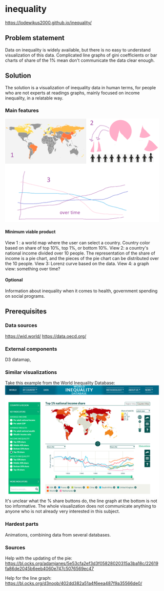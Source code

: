# inequality

https://lodewikus2000.github.io/inequality/

## Problem statement

Data on inequality is widely available, but there is no easy to understand visualization of this data. Complicated line graphs of gini coefficients or bar charts of share of the 1% mean don't communicate the data clear enough.


## Solution

The solution is a visualization of inequality data in human terms, for people who are not experts at readings graphs, mainly focused on income inequality, in a relatable way.


### Main features

![idea](doc/proposal2.png "idea")


#### Minimum viable product
View 1 : a world map where the user can select a country. Country color based on share of top 10%, top 1%, or bottom 10%.
View 2: a country's national income divided over 10 people. The representation of the share of income is a pie chart, and the pieces of the pie chart can be distributed over the 10 people.
View 3: Lorenz curve based on the data.
View 4: a graph view: something over time?

#### Optional
Information about inequality when it comes to health, government spending on social programs.

## Prerequisites

### Data sources
https://wid.world/
https://data.oecd.org/

### External components
D3 datamap,

### Similar visualizations

Take this example from the World Inequality Database:
![bad example](doc/proposal1.png "I don't like this")
It's unclear what the % share buttons do, the line graph at the bottom is not too informative. The whole visualization does not communicate anything to anyone who is not already very interested in this subject.

### Hardest parts

Animations, combining data from several databases.

### Sources

Help with the updating of the pie:
https://bl.ocks.org/adamjanes/5e53cfa2ef3d3f05828020315a3ba18c/22619fa86de2045b6eeb4060e747c5076569ec47

Help for the line graph:
https://bl.ocks.org/d3noob/402dd382a51a4f6eea487f9a35566de0/

